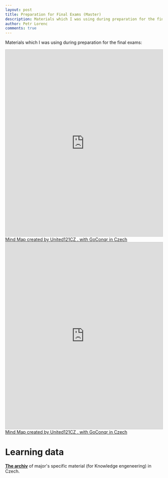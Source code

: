 ```yaml
---
layout: post
title: Preparation for Final Exams (Master)
description: Materials which I was using during preparation for the final exams
author: Petr Lorenc
comments: true
---
```


Materials which I was using during preparation for the final exams:

<iframe width='100%' height='600px' scrolling='no' src='https://www.goconqr.com/en-GB/p/16541301-Problemy-mind_maps?frame=true' style='border: 1px solid #ccc' allowfullscreen webkitallowfullscreen mozallowfullscreen oallowfullscreen msallowfullscreen></iframe><a href='https://www.goconqr.com/en/mind-maps'>Mind Map created by United121CZ . with GoConqr in Czech</a>

<iframe width='100%' height='600px' scrolling='no' src='https://www.goconqr.com/en-GB/p/14539222-Matematika-mind_maps?frame=true' style='border: 1px solid #ccc' allowfullscreen webkitallowfullscreen mozallowfullscreen oallowfullscreen msallowfullscreen></iframe><a href='https://www.goconqr.com/en/mind-maps'>Mind Map created by United121CZ . with GoConqr in Czech</a>

# Learning data

<a href="{{ site.baseurl }}/files/masters_thesis/knowledge_engineering.zip">**The archiv**</a> of major's specific material (for Knowledge engeneering) in Czech.